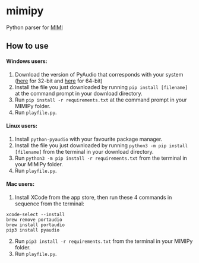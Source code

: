 # mimipy
Python parser for [MIMI](https://github.com/thaag7734/mimi)

## How to use
#### Windows users:
1. Download the version of PyAudio that corresponds with your system ([here](https://download.lfd.uci.edu/pythonlibs/q5gtlas7/PyAudio-0.2.11-cp37-cp37m-win32.whl) for 32-bit and [here](https://download.lfd.uci.edu/pythonlibs/q5gtlas7/PyAudio-0.2.11-cp37-cp37m-win_amd64.whl) for 64-bit)
2. Install the file you just downloaded by running `pip install [filename]` at the command prompt in your download directory.
3. Run `pip install -r requirements.txt` at the command prompt in your MIMIPy folder.
4. Run `playfile.py`.
#### Linux users:
1. Install `python-pyaudio` with your favourite package manager.
2. Install the file you just downloaded by running `python3 -m pip install [filename]` from the terminal in your download directory.
3. Run `python3 -m pip install -r requirements.txt` from the terminal in your MIMIPy folder.
4. Run `playfile.py`.
#### Mac users:
1. Install XCode from the app store, then run these 4 commands in sequence from the terminal:
```
xcode-select --install
brew remove portaudio
brew install portaudio
pip3 install pyaudio
```
2. Run `pip3 install -r requirements.txt` from the terminal in your MIMIPy folder.
3. Run `playfile.py`.
